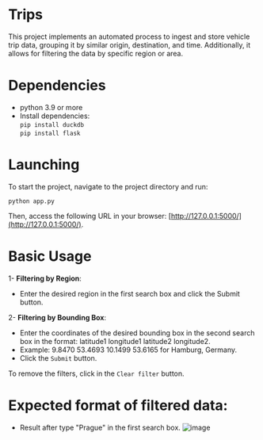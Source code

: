 # Trips
This project implements an automated process to ingest and store vehicle trip data, grouping it by similar origin, destination, and time. Additionally, it allows for filtering the data by specific region or area.

# Dependencies
  * python 3.9 or more
  * Install dependencies:   
    `pip install duckdb`  
    `pip install flask`

# Launching
To start the project, navigate to the project directory and run: 

`python app.py` 

Then, access the following URL in your browser: [http://127.0.0.1:5000/](http://127.0.0.1:5000/).

# Basic Usage
1- **Filtering by Region**:
  * Enter the desired region in the first search box and click the Submit button.
    
2- **Filtering by Bounding Box**:
  * Enter the coordinates of the desired bounding box in the second search box in the format: latitude1 longitude1 latitude2 longitude2.
  * Example: 9.8470 53.4693 10.1499 53.6165 for Hamburg, Germany.
  * Click the `Submit` button.

To remove the filters, click in the `Clear filter` button. 

# Expected format of filtered data: 
  * Result after type "Prague" in the first search box.
![image](https://github.com/JoaoFigueiro/Trips/assets/93953665/353bc637-b48a-4be4-9517-13facefc3ae1)
